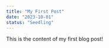 ```yaml
---
title: "My First Post"
date: "2023-10-01"
status: "Seedling"
---
```


This is the content of my first blog post!
